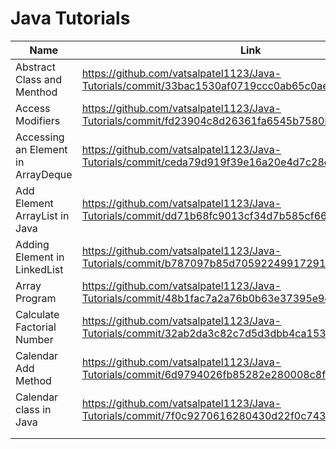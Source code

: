 # Java Tutorials

| Name                      | Link                                                                                         |
|---------------------------|----------------------------------------------------------------------------------------------|
| Abstract Class and Menthod | https://github.com/vatsalpatel1123/Java-Tutorials/commit/33bac1530af0719ccc0ab65c0ae449c7968a57c4 |
| Access Modifiers          | https://github.com/vatsalpatel1123/Java-Tutorials/commit/fd23904c8d26361fa6545b7580b13f81859db076 |
| Accessing an Element in ArrayDeque | https://github.com/vatsalpatel1123/Java-Tutorials/commit/ceda79d919f39e16a20e4d7c28cc67175e239510 |
|Add Element ArrayList in Java|https://github.com/vatsalpatel1123/Java-Tutorials/commit/dd71b68fc9013cf34d7b585cf66d1e6a03366765|
|Adding Element in LinkedList|https://github.com/vatsalpatel1123/Java-Tutorials/commit/b787097b85d70592249917291927369ccaec1862|
|Array Program|https://github.com/vatsalpatel1123/Java-Tutorials/commit/48b1fac7a2a76b0b63e37395e9ca43bf518c0742|
|Calculate Factorial Number|https://github.com/vatsalpatel1123/Java-Tutorials/commit/32ab2da3c82c7d5d3dbb4ca1534af1fb48337fd1|
|Calendar Add Method|https://github.com/vatsalpatel1123/Java-Tutorials/commit/6d9794026fb85282e280008c8fc0a30653309943|
|Calendar class in Java|https://github.com/vatsalpatel1123/Java-Tutorials/commit/7f0c9270616280430d22f0c7430e7ac72ec7b66b|
|||
|||
